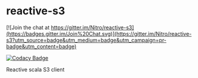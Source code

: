 # reactive-s3

[![Join the chat at https://gitter.im/Nitro/reactive-s3](https://badges.gitter.im/Join%20Chat.svg)](https://gitter.im/Nitro/reactive-s3?utm_source=badge&utm_medium=badge&utm_campaign=pr-badge&utm_content=badge)

[![Codacy Badge](https://www.codacy.com/project/badge/b3038d1347df49bdadfa4aa2580de6df)](https://www.codacy.com/app/benoahriz/reactive-s3)

Reactive scala S3 client
